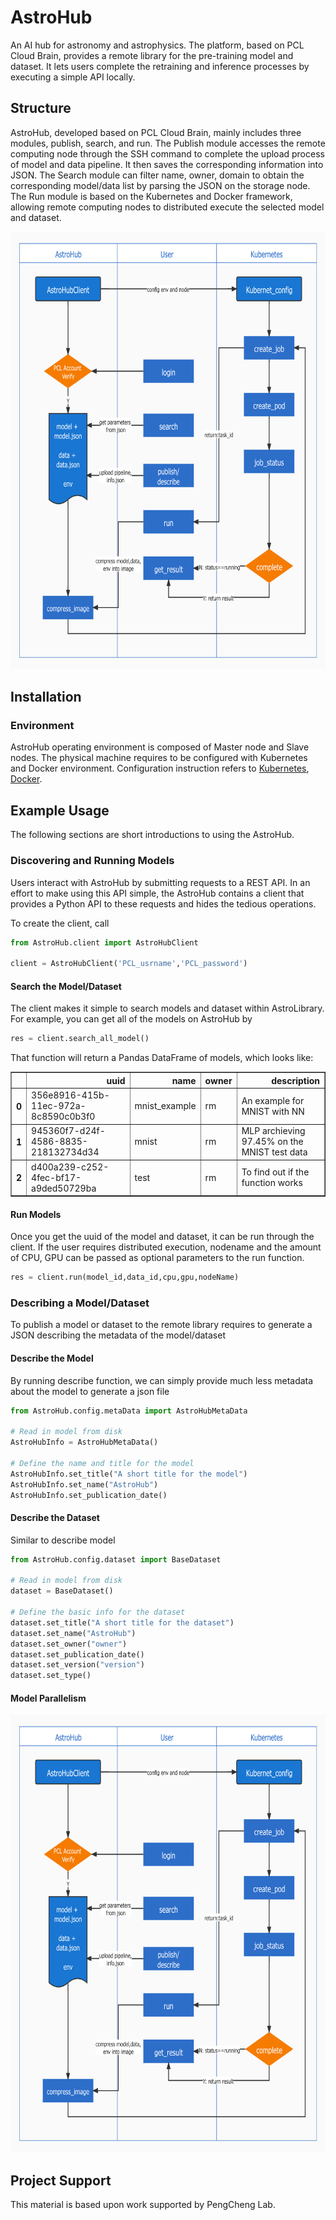 # AstroHub
An AI hub for astronomy and astrophysics. The platform, based on PCL Cloud Brain, provides a remote library for the pre-training model and dataset. It lets users complete the retraining and inference processes by executing a simple API locally.
## Structure
AstroHub, developed based on PCL Cloud Brain, mainly includes three modules, publish, search, and run. The Publish module accesses the remote computing node through the SSH command to complete the upload process of model and data pipeline. It then saves the corresponding information into JSON. The Search module can filter name, owner, domain to obtain the corresponding model/data list by parsing the JSON on the storage node. The Run module is based on the Kubernetes and Docker framework, allowing remote computing nodes to distributed execute the selected model and dataset.


<img src="Structure.jpg" width="700" height="700"/><br/>
## Installation
### Environment
AstroHub operating environment is composed of Master node and Slave nodes. The physical machine requires to be configured with Kubernetes and Docker environment. Configuration instruction refers to [Kubernetes](https://kubernetes.io/docs/setup/), [Docker](https://docs.docker.com/get-started/overview/).
## Example Usage

The following sections are short introductions to using the AstroHub.

### Discovering and Running Models
Users interact with AstroHub by submitting requests to a REST API. 
In an effort to make using this API simple, the AstroHub contains a client that provides a Python API to these requests and hides the tedious operations.

To create the client, call

```python
from AstroHub.client import AstroHubClient

client = AstroHubClient('PCL_usrname','PCL_password')
```

#### Search the Model/Dataset
The client makes it simple to search models and dataset within AstroLibrary. 
For example, you can get all of the models on AstroHub by 

```python
res = client.search_all_model()
```

That function will return a Pandas DataFrame of models, which looks like:

<table border="1" class="dataframe">
  <thead>
    <tr style="text-align: right;">
      <th></th>
      <th>uuid</th>
      <th>name</th>
      <th>owner</th>
      <th>description</th>
    </tr>
  </thead>
  <tbody>
    <tr>
      <th>0</th>
      <td>356e8916-415b-11ec-972a-8c8590c0b3f0</td>
      <td>mnist_example</td>
      <td>rm</td>
      <td>An example for MNIST with NN</td>
    </tr>
    <tr>
      <th>1</th>
      <td>945360f7-d24f-4586-8835-218132734d34</td>
      <td>mnist</td>
      <td>rm</td>
      <td>MLP archieving 97.45% on the MNIST test data</td>
    </tr>
    <tr>
      <th>2</th>
      <td>d400a239-c252-4fec-bf17-a9ded50729ba</td>
      <td>test</td>
      <td>rm</td>
      <td>To find out if the function works</td>
    </tr>
  </tbody>
</table>

#### Run Models

Once you get the uuid of the model and dataset, it can be run through the client. If the user requires distributed execution, 
nodename and the amount of CPU, GPU can be passed as optional parameters to the run function.

```python
res = client.run(model_id,data_id,cpu,gpu,nodeName)
```
### Describing a Model/Dataset

To publish a model or dataset to the remote library requires to generate a JSON describing the metadata of the model/dataset

#### Describe the Model
By running describe function, we can simply provide much less metadata about the model to generate a json file
```python
from AstroHub.config.metaData import AstroHubMetaData

# Read in model from disk
AstroHubInfo = AstroHubMetaData()

# Define the name and title for the model
AstroHubInfo.set_title("A short title for the model")
AstroHubInfo.set_name("AstroHub")
AstroHubInfo.set_publication_date()
```
#### Describe the Dataset
Similar to describe model
```python
from AstroHub.config.dataset import BaseDataset

# Read in model from disk
dataset = BaseDataset()

# Define the basic info for the dataset
dataset.set_title("A short title for the dataset")
dataset.set_name("AstroHub")
dataset.set_owner("owner")
dataset.set_publication_date()
dataset.set_version("version")
dataset.set_type()

```
#### Model Parallelism
<img src="Structure.jpg" width="700" height="700"/><br/>
## Project Support
This material is based upon work supported by PengCheng Lab.
